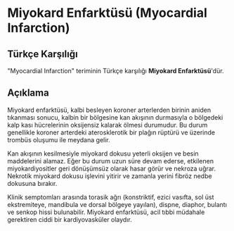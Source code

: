 # Miyokard Enfarktüsü (Myocardial Infarction)

## Türkçe Karşılığı

"Myocardial Infarction" teriminin Türkçe karşılığı **Miyokard Enfarktüsü**'dür.

## Açıklama

Miyokard enfarktüsü, kalbi besleyen koroner arterlerden birinin aniden tıkanması sonucu, kalbin bir bölgesine kan akışının durmasıyla o bölgedeki kalp kası hücrelerinin oksijensiz kalarak ölmesi durumudur. Bu durum genellikle koroner arterdeki aterosklerotik bir plağın rüptürü ve üzerinde trombüs oluşumu ile meydana gelir.

Kan akışının kesilmesiyle miyokard dokusu yeterli oksijen ve besin maddelerini alamaz. Eğer bu durum uzun süre devam ederse, etkilenen miyokardiyositler geri dönüşümsüz olarak hasar görür ve nekroza uğrar. Nekrotik miyokard dokusu işlevini yitirir ve zamanla yerini fibröz nedbe dokusuna bırakır.

Klinik semptomları arasında torasik ağrı (konstriktif, ezici vasıfta, sol üst ekstremiteye, mandibula ve dorsal bölgeye yayılan), dispne, diaphor, bulantı ve senkop hissi bulunabilir. Miyokard enfarktüsü, acil tıbbi müdahale gerektiren ciddi bir kardiyovasküler olaydır.